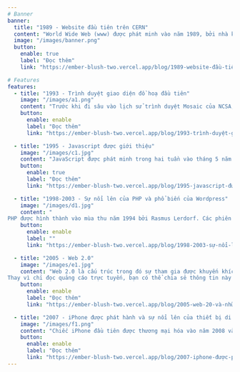 ```yaml
---
# Banner
banner:
  title: "1989 - Website đầu tiên trên CERN"
  content: "World Wide Web (www) được phát minh vào năm 1989, bởi nhà khoa học máy tính Tim Berners-Lee khi đang làm việc tại CERN. Web ban đầu được hình thành và phát triển với mục đích đáp ứng nhu cầu chia sẻ thông tin giữa các nhà khoa học ở các trường đại học và viện nghiên cứu trên toàn thế giới."
  image: "/images/banner.png"
  button:
    enable: true
    label: "Đọc thêm"
    link: "https://ember-blush-two.vercel.app/blog/1989-website-đầu-tiên"

# Features
features:
  - title: "1993 - Trình duyệt giao diện đồ hoạ đầu tiên"
    image: "/images/a1.png"
    content: "Trước khi đi sâu vào lịch sử trình duyệt Mosaic của NCSA, hãy cùng tìm hiểu lý do tại sao Mosaic lại mang tính cách mạng đến vậy. Vào đầu những năm 1990, việc sử dụng Internet đòi hỏi sự hiểu biết về các giao thức kỹ thuật phức tạp và giao diện dựa trên văn bản khó hiểu."
    button:
      enable: enable
      label: "Đọc thêm"
      link: "https://ember-blush-two.vercel.app/blog/1993-trình-duyệt-giao-diện-đồ-hoạ-đầu-tiên"

  - title: "1995 - Javascript được giới thiệu"
    image: "/images/c1.jpg"
    content: "JavaScript được phát minh trong hai tuần vào tháng 5 năm 1995 bởi Brendan Eich, lúc đó là lập trình viên mới được thuê tại công ty zNetscape. Dự án được Netscape khởi xướng vì mong muốn mở rộng Web thời kỳ đầu vượt ra ngoài giới hạn của HTML, ngôn ngữ đánh dấu khai báo dùng để viết các trang web. Đặc biệt, Netscape muốn thêm tính tương tác vào các trang web. JavaScript cuối cùng đã trở thành giải pháp."
    button:
      enable: true
      label: "Đọc thêm"
      link: "https://ember-blush-two.vercel.app/blog/1995-javascript-được-giới-thiệu"

  - title: "1998-2003 - Sự nổi lên của PHP và phổ biến của Wordpress"
    image: "/images/d1.jpg"
    content: "
PHP được hình thành vào mùa thu năm 1994 bởi Rasmus Lerdorf. Các phiên bản đầu tiên chưa được phát hành đã được sử dụng trên trang chủ của anh ấy để theo dõi xem ai đang xem hồ sơ cá nhân của anh ấy. Phiên bản đầu tiên được người khác sử dụng đã có vào khoảng đầu năm 1995."
    button:
      enable: enable
      label: ""
      link: "https://ember-blush-two.vercel.app/blog/1998-2003-sự-nổi-lên-của-php-và-phổ-biến-của-wordpress"

  - title: "2005 - Web 2.0"
    image: "/images/e1.jpg"
    content: "Web 2.0 là cấu trúc trong đó sự tham gia được khuyến khích và mời gọi. Thay vì chỉ vào trang web để đọc, bạn có thể bắt đầu tương tác thông qua các bình luận và phương thức chia sẻ.
Thay vì chỉ đọc quảng cáo trực tuyến, bạn có thể chia sẻ thông tin này với người khác và thậm chí bạn có thể tạo quảng cáo của riêng mình thông qua các dịch vụ chuyên biệt."
    button:
      enable: enable
      label: "Đọc thêm"
      link: "https://ember-blush-two.vercel.app/blog/2005-web-20-và-những-lợi-ích-với-doanh-nghiệp"

  - title: "2007 - iPhone được phát hành và sự nổi lên của thiết bị di động thay đổi cách chúng ta sử dụng Web"
    image: "/images/f1.png"
    content: "Chiếc iPhone đầu tiên được thương mại hóa vào năm 2008 và vào năm 2009, chỉ có 0,7% người dùng xem trang web trên thiết bị di động. Gần một thập kỷ sau, vào năm 2018, 52,2% người dân cho biết đã xem trang web từ thiết bị di động của họ."
    button:
      enable: enable
      label: "Đọc thêm"
      link: "https://ember-blush-two.vercel.app/blog/2007-iphone-được-phát-hành-và-sự-nổi-lên-của-thiết-bị-di-động-thay-đổi-cách-chúng-ta-sử-dụng-web"
---
```

